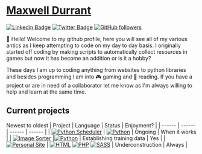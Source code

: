 # [Maxwell Durrant](https://maxwelldurrant.co.uk)

[![Linkedin Badge](https://img.shields.io/badge/-Maxwell%20Durrant-blue?style=social&logo=Linkedin&logoColor=blue&link=https://www.linkedin.com/in/https://www.linkedin.com/in/maxwell-durrant/)](https://www.linkedin.com/in/maxwell-durrant/) [![Twitter Badge](http://img.shields.io/badge/-@maxwell_durrant-1ca0f1?style=social&logo=twitter&logoColor=blue&link=https://twitter.com/maxwell_durrant)](https://twitter.com/maxwell_durrant) [![GitHub followers](https://img.shields.io/github/followers/ashleymavericks?label=Follow&style=social)](https://github.com/ashleymavericks/?tab=follow) 

:wave: Hello! Welcome to my github profile, here you will see all of my various antics as I keep attempting to code on my day to day basis. I originally started off coding by making scripts to automatically collect resources in games but now it has become an addition or is it a hobby?

These days I am up to coding anything from websites to python libraries and besides programming I am into :video_game: gaming and :book: reading. If you have a project or are in need of a collaborator let me know as I'm always willing to help and learn at the same time.

## Current projects

Newest to oldest
| Project | Language | Status | Enjoyment? |
| ------ | ------ | ------ | ------ |
| [![Python Scheduler](https://img.shields.io/static/v1?label=Python%20Scheduler&message=%20&color=000605&logo=github&logoColor=white&labelColor=000605)](link) | [![Python](https://img.shields.io/static/v1?label=&message=Python&color=3C78A9&logo=python&logoColor=FFFFFF)](https://www.python.org/)  | Ongoing | When it works |
| [![Image Sorter](https://img.shields.io/static/v1?label=Image%20Sorter%20CNN&message=%20&color=000605&logo=github&logoColor=white&labelColor=000605)](link) |[![Python](https://img.shields.io/static/v1?label=&message=Python&color=3C78A9&logo=python&logoColor=FFFFFF)](https://www.python.org/) | Establishing training data | Yes |
| [![Personal Site](https://img.shields.io/static/v1?label=Personal%20Site&message=%20&color=000605&logo=github&logoColor=white&labelColor=000605)](link) | [![HTML](https://img.shields.io/static/v1?label=&message=HTML&color=ff751a&logo=HTML5&logoColor=FFFFFF)](https://developer.mozilla.org/en-US/docs/Web/Guide/HTML/HTML5) [![PHP](https://img.shields.io/static/v1?label=&message=PHP&color=8993be&logo=PHP&logoColor=FFFFFF)](https://www.php.net/) [![SASS](https://img.shields.io/static/v1?label=&message=Sass&color=CC6699&logo=SASS&logoColor=FFFFFF)](https://www.php.net/) | Underconstruction | Always |
